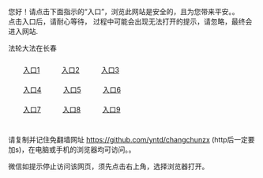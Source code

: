 您好！请点击下面指示的“入口”，浏览此网站是安全的，且为您带来平安。。 <br/>
点击入口后，请耐心等待， 过程中可能会出现无法打开的提示，请忽略，最终会进入网站. </br>

法轮大法在长春<br/>
<div style="padding:10px"><a style="margin:20px" target="_blank" href="https://dalm79os5mrhc.cloudfront.net/2Qpsp?djqnvzee" id="ccLink1" rel="nofollow">入口1</a> <a target="_blank" style="margin:20px" href="https://d12n2hcimss7dg.cloudfront.net/2Qpsp?zxslu" id="ccLink2" rel="nofollow">入口2</a> <a style="margin:20px" target="_blank" href="https://d3q6tkellr80hx.cloudfront.net/2Qpsp?vcmzdzk" id="ccLink3" rel="nofollow">入口3</a></div>

<div style="padding:10px" ><a style="margin:20px" target="_blank" href="https://dalm79os5mrhc.cloudfront.net/2Qpsp?djqnvzee" id="ccLink4" rel="nofollow">入口4</a> <a style="margin:20px" href="https://d12n2hcimss7dg.cloudfront.net/2Qpsp?zxslu" target="_blank" id="ccLink5" rel="nofollow">入口5</a> <a style="margin:20px" href="https://d3q6tkellr80hx.cloudfront.net/2Qpsp?vcmzdzk" target="_blank" id="ccLink6" rel="nofollow">入口6</a></div>

<div style="padding:10px"><a style="margin:20px" target="_blank" href="https://dalm79os5mrhc.cloudfront.net/2Qpsp?djqnvzee" id="ccLink7" rel="nofollow">入口7</a> <a style="margin:20px" href="https://d12n2hcimss7dg.cloudfront.net/2Qpsp?zxslu" target="_blank" id="ccLink8" rel="nofollow">入口8</a> <a style="margin:20px" target="_blank" href="https://d3q6tkellr80hx.cloudfront.net/2Qpsp?vcmzdzk" id="ccLink9" rel="nofollow">入口9</a></div>

<br/>



请复制并记住免翻墙网址 https://github.com/yntd/changchunzx (http后一定要加s)，在电脑或手机的浏览器均可访问。。<br/>

微信如提示停止访问该网页，须先点击右上角，选择浏览器打开。
